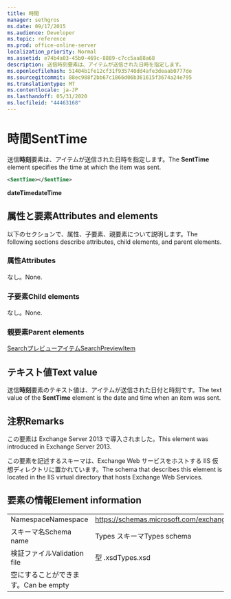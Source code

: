 ```yaml
---
title: 時間
manager: sethgros
ms.date: 09/17/2015
ms.audience: Developer
ms.topic: reference
ms.prod: office-online-server
localization_priority: Normal
ms.assetid: e74b4a03-45b0-469c-8889-c7cc5aa88a68
description: 送信時刻要素は、アイテムが送信された日時を指定します。
ms.openlocfilehash: 51404b1fe12cf31f935740dd4afe3deaab0777de
ms.sourcegitcommit: 88ec988f2bb67c1866d06b361615f3674a24e795
ms.translationtype: MT
ms.contentlocale: ja-JP
ms.lasthandoff: 05/31/2020
ms.locfileid: "44463168"
---
```

# <a name="senttime"></a><span data-ttu-id="46f9b-103">時間</span><span class="sxs-lookup"><span data-stu-id="46f9b-103">SentTime</span></span>

<span data-ttu-id="46f9b-104">送信**時刻**要素は、アイテムが送信された日時を指定します。</span><span class="sxs-lookup"><span data-stu-id="46f9b-104">The **SentTime** element specifies the time at which the item was sent.</span></span> 
  
```XML
<SentTime></SentTime>
```

 <span data-ttu-id="46f9b-105">**dateTime**</span><span class="sxs-lookup"><span data-stu-id="46f9b-105">**dateTime**</span></span>
## <a name="attributes-and-elements"></a><span data-ttu-id="46f9b-106">属性と要素</span><span class="sxs-lookup"><span data-stu-id="46f9b-106">Attributes and elements</span></span>

<span data-ttu-id="46f9b-107">以下のセクションで、属性、子要素、親要素について説明します。</span><span class="sxs-lookup"><span data-stu-id="46f9b-107">The following sections describe attributes, child elements, and parent elements.</span></span>
  
### <a name="attributes"></a><span data-ttu-id="46f9b-108">属性</span><span class="sxs-lookup"><span data-stu-id="46f9b-108">Attributes</span></span>

<span data-ttu-id="46f9b-109">なし。</span><span class="sxs-lookup"><span data-stu-id="46f9b-109">None.</span></span>
  
### <a name="child-elements"></a><span data-ttu-id="46f9b-110">子要素</span><span class="sxs-lookup"><span data-stu-id="46f9b-110">Child elements</span></span>

<span data-ttu-id="46f9b-111">なし。</span><span class="sxs-lookup"><span data-stu-id="46f9b-111">None.</span></span>
  
### <a name="parent-elements"></a><span data-ttu-id="46f9b-112">親要素</span><span class="sxs-lookup"><span data-stu-id="46f9b-112">Parent elements</span></span>

[<span data-ttu-id="46f9b-113">Searchプレビューアイテム</span><span class="sxs-lookup"><span data-stu-id="46f9b-113">SearchPreviewItem</span></span>](searchpreviewitem.md)
  
## <a name="text-value"></a><span data-ttu-id="46f9b-114">テキスト値</span><span class="sxs-lookup"><span data-stu-id="46f9b-114">Text value</span></span>

<span data-ttu-id="46f9b-115">送信**時刻**要素のテキスト値は、アイテムが送信された日付と時刻です。</span><span class="sxs-lookup"><span data-stu-id="46f9b-115">The text value of the **SentTime** element is the date and time when an item was sent.</span></span> 
  
## <a name="remarks"></a><span data-ttu-id="46f9b-116">注釈</span><span class="sxs-lookup"><span data-stu-id="46f9b-116">Remarks</span></span>

<span data-ttu-id="46f9b-117">この要素は Exchange Server 2013 で導入されました。</span><span class="sxs-lookup"><span data-stu-id="46f9b-117">This element was introduced in Exchange Server 2013.</span></span>
  
<span data-ttu-id="46f9b-118">この要素を記述するスキーマは、Exchange Web サービスをホストする IIS 仮想ディレクトリに置かれています。</span><span class="sxs-lookup"><span data-stu-id="46f9b-118">The schema that describes this element is located in the IIS virtual directory that hosts Exchange Web Services.</span></span>
  
## <a name="element-information"></a><span data-ttu-id="46f9b-119">要素の情報</span><span class="sxs-lookup"><span data-stu-id="46f9b-119">Element information</span></span>

|||
|:-----|:-----|
|<span data-ttu-id="46f9b-120">Namespace</span><span class="sxs-lookup"><span data-stu-id="46f9b-120">Namespace</span></span>  <br/> |https://schemas.microsoft.com/exchange/services/2006/types  <br/> |
|<span data-ttu-id="46f9b-121">スキーマ名</span><span class="sxs-lookup"><span data-stu-id="46f9b-121">Schema name</span></span>  <br/> |<span data-ttu-id="46f9b-122">Types スキーマ</span><span class="sxs-lookup"><span data-stu-id="46f9b-122">Types schema</span></span>  <br/> |
|<span data-ttu-id="46f9b-123">検証ファイル</span><span class="sxs-lookup"><span data-stu-id="46f9b-123">Validation file</span></span>  <br/> |<span data-ttu-id="46f9b-124">型 .xsd</span><span class="sxs-lookup"><span data-stu-id="46f9b-124">Types.xsd</span></span>  <br/> |
|<span data-ttu-id="46f9b-125">空にすることができます。</span><span class="sxs-lookup"><span data-stu-id="46f9b-125">Can be empty</span></span>  <br/> ||
   

